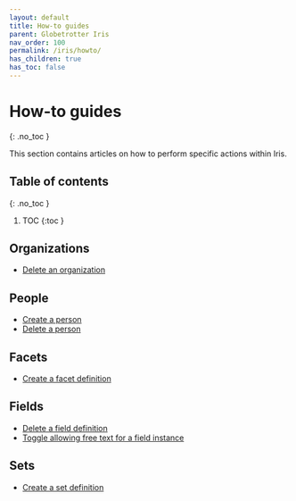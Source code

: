 ```yaml
---
layout: default
title: How-to guides
parent: Globetrotter Iris
nav_order: 100
permalink: /iris/howto/
has_children: true
has_toc: false
---
```


# How-to guides
{: .no_toc }

This section contains articles on how to perform specific actions within Iris.

## Table of contents
{: .no_toc }

1. TOC
{:toc }

## Organizations

* [Delete an organization](/iris/howto/delete-an-organization/)

## People

* [Create a person](/iris/howto/create-a-person/)
* [Delete a person](/iris/howto/delete-a-person/)

## Facets

* [Create a facet definition](/iris/howto/create-a-facet-definition/)

## Fields

* [Delete a field definition](/iris/howto/delete-a-field-definition/)
* [Toggle allowing free text for a field instance](/iris/howto/toggle-field-instance-allow-free-text/)

## Sets

* [Create a set definition](/iris/howto/create-a-set-definition/)